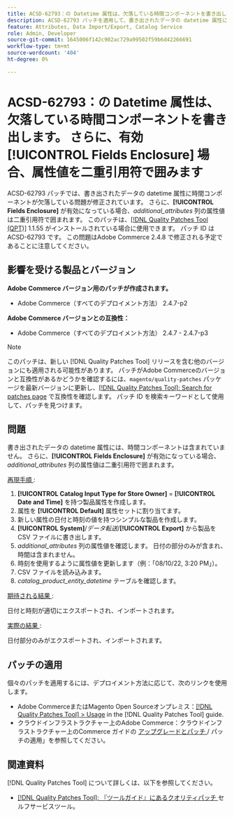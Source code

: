 ```yaml
---
title: ACSD-62793：の Datetime 属性は、欠落している時間コンポーネントを書き出します。 さらに、**[!UICONTROL Fields Enclosure]**が有効な場合、属性値は二重引用符で囲まれます
description: ACSD-62793 パッチを適用して、書き出されたデータの datetime 属性に時間コンポーネントが欠落しているAdobe Commerceの問題を修正してください。 さらに、**[!UICONTROL Fields Enclosure]**が有効になっている場合、*additional_attributes*列の属性値は二重引用符で囲まれます。
feature: Attributes, Data Import/Export, Catalog Service
role: Admin, Developer
source-git-commit: 1645006f142c902ac729a99502f59b6d42266691
workflow-type: tm+mt
source-wordcount: '404'
ht-degree: 0%

---
```



# ACSD-62793：の Datetime 属性は、欠落している時間コンポーネントを書き出します。 さらに、有効 **[!UICONTROL Fields Enclosure]** 場合、属性値を二重引用符で囲みます

ACSD-62793 パッチでは、書き出されたデータの datetime 属性に時間コンポーネントが欠落している問題が修正されています。 さらに、**[!UICONTROL Fields Enclosure]** が有効になっている場合、*additional_attributes* 列の属性値は二重引用符で囲まれます。 このパッチは、[[!DNL Quality Patches Tool (QPT)]](/help/tools/quality-patches-tool/quality-patches-tool-to-self-serve-quality-patches.md) 1.1.55 がインストールされている場合に使用できます。 パッチ ID は ACSD-62793 です。 この問題はAdobe Commerce 2.4.8 で修正される予定であることに注意してください。

## 影響を受ける製品とバージョン

**Adobe Commerce バージョン用のパッチが作成されます。**

* Adobe Commerce（すべてのデプロイメント方法） 2.4.7-p2

**Adobe Commerce バージョンとの互換性：**

* Adobe Commerce（すべてのデプロイメント方法） 2.4.7 - 2.4.7-p3

>[!NOTE]
>
>このパッチは、新しい [!DNL Quality Patches Tool] リリースを含む他のバージョンにも適用される可能性があります。 パッチがAdobe Commerceのバージョンと互換性があるかどうかを確認するには、`magento/quality-patches` パッケージを最新バージョンに更新し、[[!DNL Quality Patches Tool]: Search for patches page](https://experienceleague.adobe.com/tools/commerce-quality-patches/index.html?lang=ja) で互換性を確認します。 パッチ ID を検索キーワードとして使用して、パッチを見つけます。

## 問題

書き出されたデータの datetime 属性には、時間コンポーネントは含まれていません。 さらに、**[!UICONTROL Fields Enclosure]** が有効になっている場合、*additional_attributes* 列の属性値は二重引用符で囲まれます。

<u> 再現手順 </u>:

1. **[!UICONTROL Catalog Input Type for Store Owner]** = **[!UICONTROL Date and Time]** を持つ製品属性を作成します。
1. 属性を **[!UICONTROL Default]** 属性セットに割り当てます。
1. 新しい属性の日付と時刻の値を持つシンプルな製品を作成します。
1. **[!UICONTROL System]**/*データ転送*/**[!UICONTROL Export]** から製品を CSV ファイルに書き出します。
1. *additional_attributes* 列の属性値を確認します。 日付の部分のみが含まれ、時間は含まれません。
1. 時刻を使用するように属性値を更新します（例：「08/10/22, 3:20 PM」）。
1. CSV ファイルを読み込みます。
1. *catalog_product_entity_datetime* テーブルを確認します。

<u> 期待される結果 </u>:

日付と時刻が適切にエクスポートされ、インポートされます。

<u> 実際の結果 </u>:

日付部分のみがエクスポートされ、インポートされます。

## パッチの適用

個々のパッチを適用するには、デプロイメント方法に応じて、次のリンクを使用します。

* Adobe CommerceまたはMagento Open Sourceオンプレミス：[[!DNL Quality Patches Tool] > Usage](/help/tools/quality-patches-tool/usage.md) in the [!DNL Quality Patches Tool] guide.
* クラウドインフラストラクチャー上のAdobe Commerce：クラウドインフラストラクチャー上のCommerce ガイドの [ アップグレードとパッチ ](https://experienceleague.adobe.com/docs/commerce-cloud-service/user-guide/develop/upgrade/apply-patches.html?lang=ja)/ パッチの適用」を参照してください。


## 関連資料

[!DNL Quality Patches Tool] について詳しくは、以下を参照してください。

* [[!DNL Quality Patches Tool]: 『ツールガイド』にあるクオリティパッチ ](/help/tools/quality-patches-tool/quality-patches-tool-to-self-serve-quality-patches.md) セルフサービスツール。
